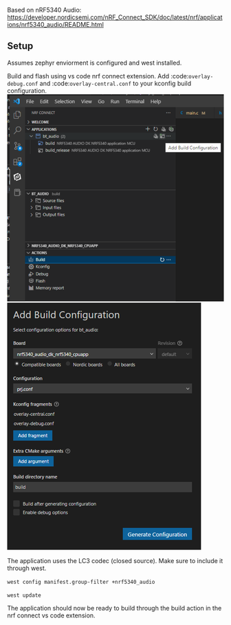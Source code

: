 Based on nRF5340 Audio: https://developer.nordicsemi.com/nRF_Connect_SDK/doc/latest/nrf/applications/nrf5340_audio/README.html

## Setup
Assumes zephyr enviorment is configured and west installed.

Build and flash using vs code nrf connect extension. Add :code:`overlay-debug.conf` and :code:`overlay-central.conf` to your kconfig build configuration.\
![Image](./assets/nrf_connect_tab.PNG)
![Image](./assets/build_configuration.PNG)

The application uses the LC3 codec (closed source). Make sure to include it through west.

`west config manifest.group-filter +nrf5340_audio`

`west update`

The application should now be ready to build through the build action in the nrf connect vs code extension.
